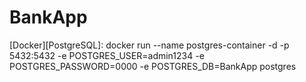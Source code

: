 # BankApp

[Docker][PostgreSQL]: docker run --name postgres-container -d -p 5432:5432 -e POSTGRES_USER=admin1234 -e POSTGRES_PASSWORD=0000 -e POSTGRES_DB=BankApp postgres
